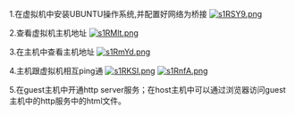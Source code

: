 1.在虚拟机中安装UBUNTU操作系统,并配置好网络为桥接
[![s1RSY9.png](https://s3.ax1x.com/2021/01/10/s1RSY9.png)](https://imgchr.com/i/s1RSY9)


2.查看虚拟机主机地址
[![s1RMlt.png](https://s3.ax1x.com/2021/01/10/s1RMlt.png)](https://imgchr.com/i/s1RMlt)


3.在主机中查看主机地址
[![s1RmYd.png](https://s3.ax1x.com/2021/01/10/s1RmYd.png)](https://imgchr.com/i/s1RmYd)


4.主机跟虚拟机相互ping通
[![s1RKSI.png](https://s3.ax1x.com/2021/01/10/s1RKSI.png)](https://imgchr.com/i/s1RKSI)
[![s1RnfA.png](https://s3.ax1x.com/2021/01/10/s1RnfA.png)](https://imgchr.com/i/s1RnfA)


5.在guest主机中开通http server服务；在host主机中可以通过浏览器访问guest主机中的http服务中的html文件。


